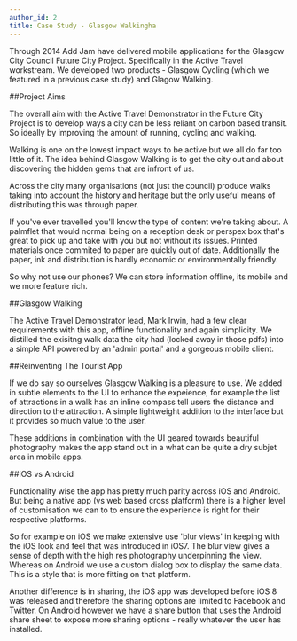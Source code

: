 ```yaml
---
author_id: 2
title: Case Study - Glasgow Walkingha
---
```

Through 2014 Add Jam have delivered mobile applications for the Glasgow City Council Future City Project. Specifically in the Active Travel workstream. We developed two products - Glasgow Cycling (which we featured in a previous case study) and Glagow Walking.

##Project Aims

The overall aim with the Active Travel Demonstrator in the Future City Project is to develop ways a city can be less reliant on carbon based transit. So ideally by improving the amount of running, cycling and walking.

Walking is one on the lowest impact ways to be active but we all do far too little of it. The idea behind Glasgow Walking is to get the city out and about discovering the hidden gems that are infront of us.

Across the city many organisations (not just the council) produce walks taking into account the history and heritage but the only useful means of distributing this was through paper.

If you've ever travelled you'll know the type of content we're taking about. A palmflet that would normal being on a reception desk or perspex box that's great to pick up and take with you but not without its issues. Printed materials once commited to paper are quickly out of date. Additionally the paper, ink and distribution is hardly economic or environmentally friendly.

So why not use our phones? We can store information offline, its mobile and we more feature rich.

##Glasgow Walking

The Active Travel Demonstrator lead, Mark Irwin, had a few clear requirements with this app, offline functionality and again simplicity. We distilled the exisitng walk data the city had (locked away in those pdfs) into a simple API powered by an 'admin portal' and a gorgeous mobile client.

##Reinventing The Tourist App

If we do say so ourselves Glasgow Walking is a pleasure to use. We added in subtle elements to the UI to enhance the expeience, for example the list of attractions in a walk has an inline compass tell users the distance and direction to the attraction. A simple lightweight addition to the interface but it provides so much value to the user.

These additions in combination with the UI geared towards beautiful photography makes the app stand out in a what can be quite a dry subjet area in mobile apps.

##iOS vs Android 

Functionality wise the app has pretty much parity across iOS and Android. But being a native app (vs web based cross platform) there is a higher level of customisation we can to to ensure the experience is right for their respective platforms.

So for example on iOS we make extensive use 'blur views' in keeping with the iOS look and feel that was introduced in iOS7. The blur view gives a sense of depth with the high res photography underpinning the view. Whereas on Android we use a custom dialog box to display the same data. This is a style that is more fitting on that platform.

Another difference is in sharing, the iOS app was developed before iOS 8 was released and therefore the sharing options are limited to Facebook and Twitter. On Android however we have a share button that uses the Android share sheet to expose more sharing options - really whatever the user has installed.


